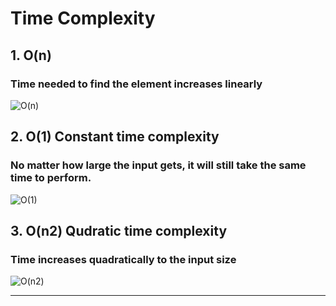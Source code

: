 # Time Complexity

## 1. O(n)

### Time needed to find the element increases linearly 

![O(n)](https://user-images.githubusercontent.com/71340325/188761814-6c4707a9-3e74-4976-b627-a0f81308eab4.jpg)


## 2. O(1) Constant time complexity

### No matter how large the input gets, it will still take the same time to perform.
![O(1)](https://user-images.githubusercontent.com/71340325/189001707-3c9599bd-b50d-494e-95d4-115ee777ba26.jpg)


## 3. O(n2) Qudratic time complexity

### Time increases quadratically to the input size
![O(n2)](https://user-images.githubusercontent.com/71340325/189001710-66e83781-4796-4a26-8382-7aca4602c8e2.jpg)


<hr>
